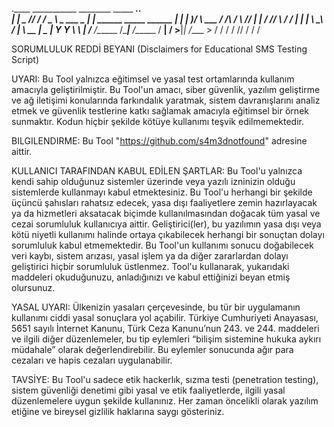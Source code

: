 .____     ___________ ________    _____  ______________.___.                         
|    |    \_   _____//  _____/   /  _  \ \_   ___ \__  |   |    ______ _____   ______
|    |     |    __)_/   \  ___  /  /_\  \/    \  \//   |   |   /  ___//     \ /  ___/
|    |___  |        \    \_\  \/    |    \     \___\____   |   \___ \|  Y Y  \\___ \ 
|_______ \/_______  /\______  /\____|__  /\______  / ______|  /____  >__|_|  /____  >
        \/        \/        \/         \/        \/\/              \/      \/     \/ 

SORUMLULUK REDDİ BEYANI (Disclaimers for Educational SMS Testing Script)

UYARI:
Bu Tool yalnızca eğitimsel ve yasal test ortamlarında kullanım amacıyla geliştirilmiştir.
Bu Tool'un amacı, siber güvenlik, yazılım geliştirme ve ağ iletişimi konularında farkındalık yaratmak, sistem davranışlarını analiz etmek ve güvenlik testlerine katkı sağlamak amacıyla eğitimsel bir örnek sunmaktır.
Kodun hiçbir şekilde kötüye kullanımı teşvik edilmemektedir.

BILGILENDIRME:
Bu Tool "https://github.com/s4m3dnotfound" adresine aittir.

KULLANICI TARAFINDAN KABUL EDİLEN ŞARTLAR:
Bu Tool'u yalnızca kendi sahip olduğunuz sistemler üzerinde veya yazılı izninizin olduğu sistemlerde kullanmayı kabul etmektesiniz.
Bu Tool'u herhangi bir şekilde üçüncü şahısları rahatsız edecek, yasa dışı faaliyetlere zemin hazırlayacak ya da hizmetleri aksatacak biçimde kullanılmasından doğacak tüm yasal ve cezai sorumluluk kullanıcıya aittir.
Geliştirici(ler), bu yazılımın yasa dışı veya kötü niyetli kullanımı halinde ortaya çıkabilecek herhangi bir sonuçtan dolayı sorumluluk kabul etmemektedir.
Bu Tool'un kullanımı sonucu doğabilecek veri kaybı, sistem arızası, yasal işlem ya da diğer zararlardan dolayı geliştirici hiçbir sorumluluk üstlenmez.
Tool'u kullanarak, yukarıdaki maddeleri okuduğunuzu, anladığınızı ve kabul ettiğinizi beyan etmiş olursunuz.

YASAL UYARI:
Ülkenizin yasaları çerçevesinde, bu tür bir uygulamanın kullanımı ciddi yasal sonuçlara yol açabilir.
Türkiye Cumhuriyeti Anayasası, 5651 sayılı İnternet Kanunu, Türk Ceza Kanunu’nun 243. ve 244. maddeleri ve ilgili diğer düzenlemeler, bu tip eylemleri “bilişim sistemine hukuka aykırı müdahale” olarak değerlendirebilir.
Bu eylemler sonucunda ağır para cezaları ve hapis cezaları uygulanabilir.

TAVSİYE:
Bu Tool'u sadece etik hackerlık, sızma testi (penetration testing), sistem güvenliği denetimi gibi yasal ve etik faaliyetlerde, ilgili yasal düzenlemelere uygun şekilde kullanınız.
Her zaman öncelikli olarak yazılım etiğine ve bireysel gizlilik haklarına saygı gösteriniz.
